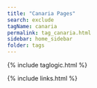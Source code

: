 ```yaml
---
title: "Canaria Pages"
search: exclude
tagName: canaria
permalink: tag_canaria.html
sidebar: home_sidebar
folder: tags
---
```

{% include taglogic.html %}

{% include links.html %}
